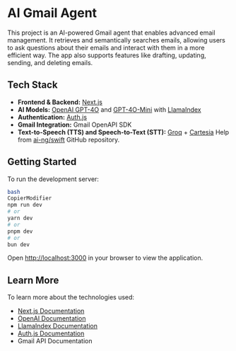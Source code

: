 # AI Gmail Agent

This project is an AI-powered Gmail agent that enables advanced email management. It retrieves and semantically searches emails, allowing users to ask questions about their emails and interact with them in a more efficient way. The app also supports features like drafting, updating, sending, and deleting emails.

## Tech Stack

- **Frontend & Backend:** [Next.js](https://nextjs.org/)
- **AI Models:** [OpenAI GPT-4O](https://openai.com/) and [GPT-4O-Mini](https://openai.com/) with [LlamaIndex](https://github.com/jerryjliu/llama_index)
- **Authentication:** [Auth.js](https://authjs.dev/)
- **Gmail Integration:** Gmail OpenAPI SDK
- **Text-to-Speech (TTS) and Speech-to-Text (STT):** [Groq](https://groq.com/) + [Cartesia](https://cartesia.ai/)
  Help from [ai-ng/swift](https://github.com/ai-ng/swift) GitHub repository.

## Getting Started

To run the development server:

```bash
bash
CopierModifier
npm run dev
# or
yarn dev
# or
pnpm dev
# or
bun dev

```

Open [http://localhost:3000](http://localhost:3000/) in your browser to view the application.

## Learn More

To learn more about the technologies used:

- [Next.js Documentation](https://nextjs.org/docs)
- [OpenAI Documentation](https://openai.com/docs)
- [LlamaIndex Documentation](https://gpt-index.readthedocs.io/)
- [Auth.js Documentation](https://authjs.dev/)
- Gmail API Documentation
